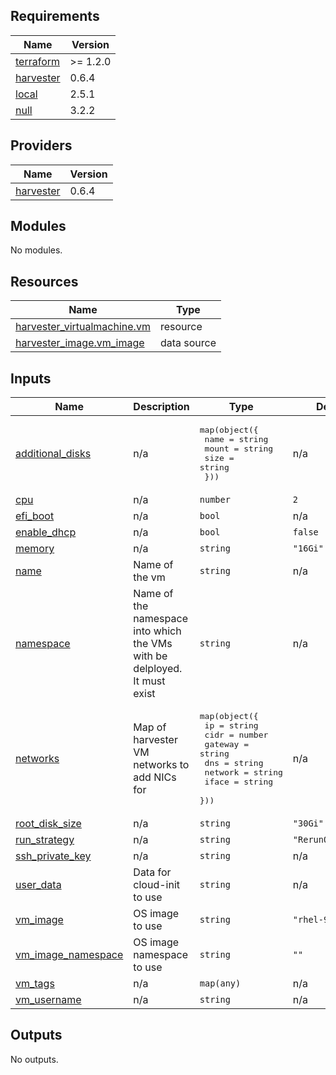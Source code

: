 <!-- BEGIN_TF_DOCS -->
## Requirements

| Name | Version |
|------|---------|
| <a name="requirement_terraform"></a> [terraform](#requirement\_terraform) | >= 1.2.0 |
| <a name="requirement_harvester"></a> [harvester](#requirement\_harvester) | 0.6.4 |
| <a name="requirement_local"></a> [local](#requirement\_local) | 2.5.1 |
| <a name="requirement_null"></a> [null](#requirement\_null) | 3.2.2 |

## Providers

| Name | Version |
|------|---------|
| <a name="provider_harvester"></a> [harvester](#provider\_harvester) | 0.6.4 |

## Modules

No modules.

## Resources

| Name | Type |
|------|------|
| [harvester_virtualmachine.vm](https://registry.terraform.io/providers/harvester/harvester/0.6.4/docs/resources/virtualmachine) | resource |
| [harvester_image.vm_image](https://registry.terraform.io/providers/harvester/harvester/0.6.4/docs/data-sources/image) | data source |

## Inputs

| Name | Description | Type | Default | Required |
|------|-------------|------|---------|:--------:|
| <a name="input_additional_disks"></a> [additional\_disks](#input\_additional\_disks) | n/a | <pre>map(object({<br/>    name  = string<br/>    mount = string<br/>    size  = string<br/>  }))</pre> | n/a | yes |
| <a name="input_cpu"></a> [cpu](#input\_cpu) | n/a | `number` | `2` | no |
| <a name="input_efi_boot"></a> [efi\_boot](#input\_efi\_boot) | n/a | `bool` | n/a | yes |
| <a name="input_enable_dhcp"></a> [enable\_dhcp](#input\_enable\_dhcp) | n/a | `bool` | `false` | no |
| <a name="input_memory"></a> [memory](#input\_memory) | n/a | `string` | `"16Gi"` | no |
| <a name="input_name"></a> [name](#input\_name) | Name of the vm | `string` | n/a | yes |
| <a name="input_namespace"></a> [namespace](#input\_namespace) | Name of the namespace into which the VMs with be delployed. It must exist | `string` | n/a | yes |
| <a name="input_networks"></a> [networks](#input\_networks) | Map of harvester VM networks to add NICs for | <pre>map(object({<br/>    ip      = string<br/>    cidr    = number<br/>    gateway = string<br/>    dns     = string<br/>    network = string<br/>    iface   = string<br/>  }))</pre> | n/a | yes |
| <a name="input_root_disk_size"></a> [root\_disk\_size](#input\_root\_disk\_size) | n/a | `string` | `"30Gi"` | no |
| <a name="input_run_strategy"></a> [run\_strategy](#input\_run\_strategy) | n/a | `string` | `"RerunOnFailure"` | no |
| <a name="input_ssh_private_key"></a> [ssh\_private\_key](#input\_ssh\_private\_key) | n/a | `string` | n/a | yes |
| <a name="input_user_data"></a> [user\_data](#input\_user\_data) | Data for cloud-init to use | `string` | n/a | yes |
| <a name="input_vm_image"></a> [vm\_image](#input\_vm\_image) | OS image to use | `string` | `"rhel-9.3"` | no |
| <a name="input_vm_image_namespace"></a> [vm\_image\_namespace](#input\_vm\_image\_namespace) | OS image namespace to use | `string` | `""` | no |
| <a name="input_vm_tags"></a> [vm\_tags](#input\_vm\_tags) | n/a | `map(any)` | n/a | yes |
| <a name="input_vm_username"></a> [vm\_username](#input\_vm\_username) | n/a | `string` | n/a | yes |

## Outputs

No outputs.
<!-- END_TF_DOCS -->
